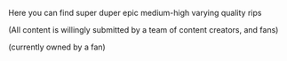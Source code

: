 Here you can find super duper epic medium-high varying quality rips


(All content is willingly submitted by a team of content creators, and fans)



(currently owned by a fan)
